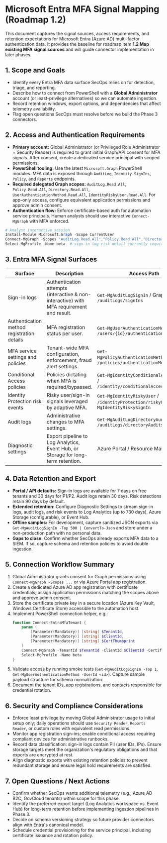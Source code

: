 # Microsoft Entra MFA Signal Mapping (Roadmap 1.2)

This document captures the signal sources, access requirements, and retention expectations for Microsoft Entra (Azure AD) multi-factor authentication data. It provides the baseline for roadmap item **1.2 Map existing MFA signal sources** and will guide connector implementation in later phases.

## 1. Scope and Goals
- Identify every Entra MFA data surface SecOps relies on for detection, triage, and reporting.
- Describe how to connect from PowerShell with a **Global Administrator** account (or least-privilege alternatives) so we can automate ingestion.
- Record retention windows, export options, and dependencies that affect telemetry availability.
- Flag open questions SecOps must resolve before we build the Phase 3 connectors.

## 2. Access and Authentication Requirements
- **Primary account:** Global Administrator (or Privileged Role Administrator + Security Reader) is required to grant initial Graph/API consent for MFA signals. After consent, create a dedicated service principal with scoped permissions.
- **PowerShell tooling:** Use the latest `Microsoft.Graph` PowerShell modules. MFA data is exposed through `AuditLog`, `Identity.SignIns`, `Policy`, and `Reports` endpoints.
- **Required delegated Graph scopes:** `AuditLog.Read.All`, `Policy.Read.All`, `Directory.Read.All`, `UserAuthenticationMethod.Read.All`, `IdentityRiskyUser.Read.All`. For app-only access, configure equivalent application permissions and approve admin consent.
- **Authentication flow:** Enforce certificate-based auth for automation service principals. Human analysts should use interactive `Connect-MgGraph` with MFA enforced.

```powershell
# Analyst interactive session
Install-Module Microsoft.Graph -Scope CurrentUser
Connect-MgGraph -Scopes "AuditLog.Read.All","Policy.Read.All","Directory.Read.All","UserAuthenticationMethod.Read.All"
Select-MgProfile -Name beta  # sign-in log risk detail currently requires beta profile
```

## 3. Entra MFA Signal Surfaces

| Surface | Description | Access Path | Key Fields |
|---------|-------------|-------------|------------|
| Sign-in logs | Authentication attempts (interactive & non-interactive) with MFA requirement and result. | `Get-MgAuditLogSignIn` / Graph `/auditLogs/signIns` | `userDisplayName`, `userPrincipalName`, `ipAddress`, `mfaDetail`, `conditionalAccessStatus`, `riskDetail`, `correlationId` |
| Authentication method registration details | MFA registration status per user. | `Get-MgUserAuthenticationMethod` / `/users/{id}/authentication/methods` | `methodType`, `isDefault`, `createdDateTime`, `lastUpdatedDateTime` |
| MFA service settings and policies | Tenant-wide MFA configuration, enforcement, fraud alert settings. | `Get-MgPolicyAuthenticationMethodPolicy` / `/policies/authenticationMethodsPolicy` | `policyVersion`, `registrationEnforcement`, `methodConfigurations` |
| Conditional Access policies | Policies dictating when MFA is required/bypassed. | `Get-MgIdentityConditionalAccessPolicy` / `/identity/conditionalAccess/policies` | `conditions`, `grantControls`, `sessionControls`, `state` |
| Identity Protection risk events | Risky user/sign-in signals leveraged by adaptive MFA. | `Get-MgIdentityRiskyUser` / `/identityProtection/riskyUsers`; `Get-MgIdentityRiskySignIn` | `riskLevel`, `riskState`, `riskDetections` |
| Audit logs | Administrative changes to MFA settings. | `Get-MgAuditLogDirectoryAudit` / `/auditLogs/directoryAudits` | `targetResources`, `activityDisplayName`, `initiatedBy`, `result` |
| Diagnostic settings | Export pipeline to Log Analytics, Event Hub, or Storage for long-term retention. | Azure Portal / Resource Manager | Export frequency, destination, retention days |

## 4. Data Retention and Export
- **Portal / API defaults:** Sign-in logs are available for 7 days on free tenants and 30 days for P1/P2. Audit logs retain 30 days. Risk detections retain 90 days by default.
- **Extended retention:** Configure Diagnostic Settings to stream sign-in logs, audit logs, and risk events to Log Analytics (up to 730 days), Azure Storage (configurable), or Event Hub.
- **Offline samples:** For development, capture sanitized JSON exports via `Get-MgAuditLogSignIn -Top 500 | ConvertTo-Json` and store under a non-production path with no personal data.
- **Gaps to close:** Confirm whether SecOps already exports MFA data to a SIEM. If so, capture schema and retention policies to avoid double ingestion.

## 5. Connection Workflow Summary
1. Global Administrator grants consent for Graph permissions using `Connect-MgGraph -Scopes ...` or via Azure Portal app registration.
2. Create a dedicated Azure AD app registration with certificate credentials; assign application permissions matching the scopes above and approve admin consent.
3. Store the certificate private key in a secure location (Azure Key Vault, Windows Certificate Store) accessible to the automation host.
4. Implement PowerShell connection helper, e.g.:
   ```powershell
   function Connect-EntraMfaTenant {
       param (
           [Parameter(Mandatory)] [string] $TenantId,
           [Parameter(Mandatory)] [string] $ClientId,
           [Parameter(Mandatory)] [string] $CertThumbprint
       )
       Connect-MgGraph -TenantId $TenantId -ClientId $ClientId -CertificateThumbprint $CertThumbprint -NoWelcome
       Select-MgProfile -Name beta
   }
   ```
5. Validate access by running smoke tests (`Get-MgAuditLogSignIn -Top 1`, `Get-MgUserAuthenticationMethod -UserId <id>`). Capture sample payload structure for schema normalization.
6. Document the tenant IDs, app registrations, and contacts responsible for credential rotation.

## 6. Security and Compliance Considerations
- Enforce least privilege by moving Global Administrator usage to initial setup only; daily operations should use `Security Reader`, `Reports Reader`, or custom roles with equivalent read permissions.
- Monitor app registration sign-ins; enable conditional access requiring compliant devices for administrative runbooks.
- Record data classification: sign-in logs contain PII (user IDs, IPs). Ensure storage targets meet the organization's regulatory obligations and that exports are encrypted at rest.
- Align diagnostic exports with existing retention policies to prevent redundant storage and ensure legal hold requirements are satisfied.

## 7. Open Questions / Next Actions
- Confirm whether SecOps wants additional telemetry (e.g., Azure AD B2C, GovCloud tenants) within scope for this phase.
- Identify the preferred export target (Log Analytics workspace vs. Event Hub) for long-term retention before implementing ingestion pipelines in Phase 3.
- Decide on schema versioning strategy so future provider connectors align with Entra's canonical model.
- Schedule credential provisioning for the service principal, including certificate issuance and rotation policy.

